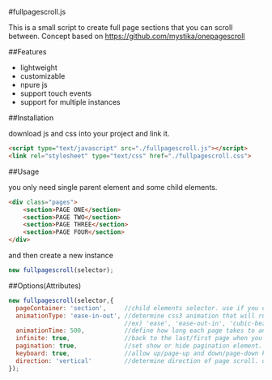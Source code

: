 #fullpagescroll.js

This is a small script to create full page sections that you can scroll between.
Concept based on https://github.com/mystika/onepagescroll

##Features
- lightweight
- customizable
- npure js
- support touch events
- support for multiple instances

##Installation

download js and css into your project and link it.

```html
<script type="text/javascript" src="./fullpagescroll.js"></script>
<link rel="stylesheet" type="text/css" href="./fullpagescroll.css">
```

##Usage

you only need single parent element and some child elements.

```html
<div class="pages">
	<section>PAGE ONE</section>
	<section>PAGE TWO</section>
	<section>PAGE THREE</section>
	<section>PAGE FOUR</section>
</div>
```

and then create a new instance

```javascript
new fullpagescroll(selector);
```


##Options(Attributes)
```javascript
new fullpagescroll(selector,{
  pageContainer: 'section',     //child elements selector. use if you don't want to use section for page.
  animationType: 'ease-in-out', //determine css3 animation that will run when page changes
                                //ex) 'ease', 'ease-out-in', 'cubic-bezier(0.2, 0.75, 0.5, 1.15)'
  animationTime: 500,           //define how long each page takes to animate, 0 for off
  infinite: true,               //back to the last/first page when you scroll at first/last page
  pagination: true,             //set show or hide pagination element.
  keyboard: true,               //allow up/page-up and down/page-down key for page scroll
  direction: 'vertical'         //determine direction of page scroll. options available are 'vertical' and 'horizontal'
});
```
